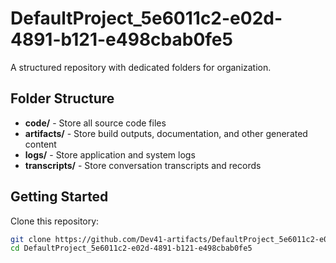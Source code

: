 # DefaultProject_5e6011c2-e02d-4891-b121-e498cbab0fe5
A structured repository with dedicated folders for organization.

## Folder Structure

- **code/** - Store all source code files
- **artifacts/** - Store build outputs, documentation, and other generated content
- **logs/** - Store application and system logs
- **transcripts/** - Store conversation transcripts and records

## Getting Started

Clone this repository:
```bash
git clone https://github.com/Dev41-artifacts/DefaultProject_5e6011c2-e02d-4891-b121-e498cbab0fe5
cd DefaultProject_5e6011c2-e02d-4891-b121-e498cbab0fe5
```
